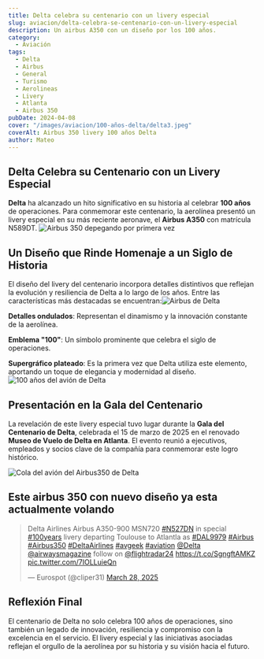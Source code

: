 ```yaml
---
title: Delta celebra su centenario con un livery especial
slug: aviacion/delta-celebra-se-centenario-con-un-livery-especial
description: Un airbus A350 con un diseño por los 100 años.
category:
  - Aviación
tags:
  - Delta
  - Airbus
  - General
  - Turismo
  - Aerolineas 
  - Livery
  - Atlanta
  - Airbus 350
pubDate: 2024-04-08
cover: "/images/aviacion/100-años-delta/delta3.jpeg"
coverAlt: Airbus 350 livery 100 años Delta
author: Mateo
---
```



## Delta Celebra su Centenario con un Livery Especial
**Delta** ha alcanzado un hito significativo en su historia al celebrar **100 años** de operaciones. Para conmemorar este centenario, la aerolínea presentó un livery especial en su más reciente aeronave, el **Airbus A350** con matrícula N589DT. ​
<img src="/images/aviacion/100-años-delta/delta.jpeg" alt="Airbus 350 depegando por primera vez">

## Un Diseño que Rinde Homenaje a un Siglo de Historia
El diseño del livery del centenario incorpora detalles distintivos que reflejan la evolución y resiliencia de Delta a lo largo de los años. Entre las características más destacadas se encuentran:​
<img src="/images/aviacion/100-años-delta/delta1.jpeg" alt="Airbus de Delta">

**Detalles ondulados**: Representan el dinamismo y la innovación constante de la aerolínea.​

**Emblema "100"**: Un símbolo prominente que celebra el siglo de operaciones.​

**Supergráfico plateado**: Es la primera vez que Delta utiliza este elemento, aportando un toque de elegancia y modernidad al diseño. ​
<img src="/images/aviacion/100-años-delta/delta4.jpeg" alt="100 años del avión de Delta">


## Presentación en la Gala del Centenario
La revelación de este livery especial tuvo lugar durante la **Gala del Centenario de Delta**, celebrada el 15 de marzo de 2025 en el renovado **Museo de Vuelo de Delta en Atlanta**. El evento reunió a ejecutivos, empleados y socios clave de la compañía para conmemorar este logro histórico. ​

<img src="/images/aviacion/100-años-delta/delta2.jpeg" alt="Cola del avión del Airbus350 de Delta">

## Este airbus 350 con nuevo diseño ya esta actualmente volando
<blockquote class="twitter-tweet" data-media-max-width="560"><p lang="en" dir="ltr">Delta Airlines Airbus A350-900 MSN720 <a href="https://twitter.com/hashtag/N527DN?src=hash&amp;ref_src=twsrc%5Etfw">#N527DN</a> in special <a href="https://twitter.com/hashtag/100years?src=hash&amp;ref_src=twsrc%5Etfw">#100years</a> livery departing Toulouse to Atlantla as <a href="https://twitter.com/hashtag/DAL9979?src=hash&amp;ref_src=twsrc%5Etfw">#DAL9979</a> <a href="https://twitter.com/hashtag/Airbus?src=hash&amp;ref_src=twsrc%5Etfw">#Airbus</a> <a href="https://twitter.com/hashtag/Airbus350?src=hash&amp;ref_src=twsrc%5Etfw">#Airbus350</a> <a href="https://twitter.com/hashtag/DeltaAirlines?src=hash&amp;ref_src=twsrc%5Etfw">#DeltaAirlines</a> <a href="https://twitter.com/hashtag/avgeek?src=hash&amp;ref_src=twsrc%5Etfw">#avgeek</a> <a href="https://twitter.com/hashtag/aviation?src=hash&amp;ref_src=twsrc%5Etfw">#aviation</a> <a href="https://twitter.com/Delta?ref_src=twsrc%5Etfw">@Delta</a> <a href="https://twitter.com/airwaysmagazine?ref_src=twsrc%5Etfw">@airwaysmagazine</a> follow on <a href="https://twitter.com/flightradar24?ref_src=twsrc%5Etfw">@flightradar24</a> <a href="https://t.co/SgngftAMKZ">https://t.co/SgngftAMKZ</a> <a href="https://t.co/7IOLLuieQn">pic.twitter.com/7IOLLuieQn</a></p>&mdash; Eurospot (@cliper31) <a href="https://twitter.com/cliper31/status/1905541784739905933?ref_src=twsrc%5Etfw">March 28, 2025</a></blockquote> <script async src="https://platform.twitter.com/widgets.js" charset="utf-8"></script>

## Reflexión Final
El centenario de Delta no solo celebra 100 años de operaciones, sino también un legado de innovación, resiliencia y compromiso con la excelencia en el servicio. El livery especial y las iniciativas asociadas reflejan el orgullo de la aerolínea por su historia y su visión hacia el futuro.​

